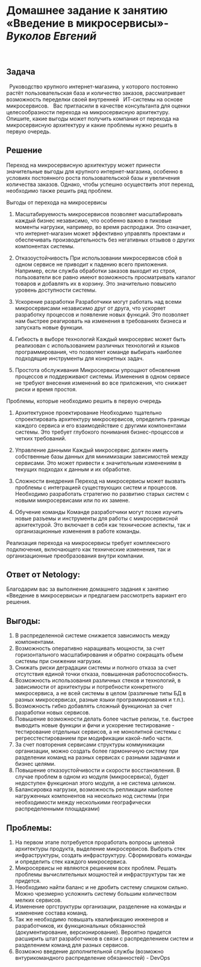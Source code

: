 # **Домашнее задание к занятию «Введение в микросервисы»**-***Вуколов Евгений***
 
## **Задача**
 
Руководство крупного интернет-магазина, у которого постоянно растёт пользовательская база и количество заказов, рассматривает возможность переделки своей внутренней   ИТ-системы на основе микросервисов.
 
Вас пригласили в качестве консультанта для оценки целесообразности перехода на микросервисную архитектуру.
 
Опишите, какие выгоды может получить компания от перехода на микросервисную архитектуру и какие проблемы нужно решить в первую очередь.


## **Решение**

Переход на микросервисную архитектуру может принести значительные выгоды для крупного интернет-магазина, особенно в условиях постоянного роста пользовательской базы и увеличения количества заказов. 
Однако, чтобы успешно осуществить этот переход, необходимо также решить ряд проблем.

Выгоды от перехода на микросервисы
1. Масштабируемость
микросервисов позволяет масштабировать каждый бизнес независимо, что особенно важно в пиковые моменты нагрузки, например, во время распродажи. 
Это означает, что интернет-магазин может эффективно управлять проектами и обеспечивать производительность без негативных отзывов о других компонентах системы.

2. Отказоустойчивость
При использовании микросервисов сбой в одном сервисе не приводит к падению всего приложения. Например, если служба обработки заказов выходит из строя, 
пользователи все равно имеют возможность просматривать каталог товаров и добавлять их в корзину. Это значительно повысило уровень доступности системы.

3. Ускорение разработки
Разработчики могут работать над всеми микросервисами независимо друг от друга, что ускоряет разработку процессов и появление новых функций. 
Это позволяет нам быстрее реагировать на изменения в требованиях бизнеса и запускать новые функции.

4. Гибкость в выборе технологий
Каждый микросервис может быть реализован с использованием различных технологий и языков программирования, что позволяет команде выбирать наиболее подходящие инструменты для конкретных задач.

5. Простота обслуживания
Микросервисы упрощают обновления процессов и поддерживают системы. Изменения в одном сервисе не требуют внесения изменений во все приложения, что снижает риски и время простоя.

Проблемы, которые необходимо решить в первую очередь
1. Архитектурное проектирование
Необходимо тщательно спроектировать архитектуру микросервисов, определить границы каждого сервиса и его взаимодействие с другими компонентами системы. 
Это требует глубокого понимания бизнес-процессов и четких требований.

2. Управление данными
Каждый микросервис должен иметь собственные базы данных для минимизации зависимостей между сервисами. Это может привести к значительным изменениям в текущих подходах к данным и их обработке.

3. Сложности внедрения
Переход на микросервисы может вызвать проблемы с интеграцией существующих систем и процессов. Необходимо разработать стратегию по развитию старых систем с новыми микросервисами или по их замене.

4. Обучение команды
Команде разработчики могут позже изучить новые разъемы и инструменты для работы с микросервисной архитектурой. 
Это включает в себя как технические аспекты, так и организационные изменения в работе команды.

Реализация перехода на микросервисы требует комплексного подключения, включающего как технические изменения, так и организационные преобразования внутри компании.



## **Ответ от Netology:**

Благодарим вас за выполнение домашнего задания к занятию «Введение в микросервисы» и предлагаем рассмотреть вариант его решения.

## Выгоды:

1. В распределенной системе снижается зависимость между компонентами.
2. Возможность оперативно наращивать мощности, за счет горизонтального масштабирования и обратно сокращать объем системы при снижении нагрузки.
3. Снижать риски деградации системы и полного отказа за счет отсутствия единой точки отказа, повышенная работоспособность.
4. Возможность использования различных стеков и технологий, в зависимости от архитектуры и потребности конкретного микросервиса, а не всей системы в целом (различные типы БД в разных микросервисах, разные языки программирования и т.п.).
5. Возможность гибко добавлять сложный функционал за счет разработки новых сервисов.
6. Повышение возможности делать более частые релизы, т.е. быстрее выводить новые функции и фичи и ускорение тестирование - тестирование отдельных сервисов, а не монолитной системы с регресстестированием при модификации какой-либо части.
7. За счет повторения сервисами структуры коммуникации организации, можно создать более гармоничную систему при разделении команд на разных сервисах с разными задачами и бизнес целями.
8. Повышение отказоустойчивости и скорости восстановления. В случае проблем в одном из модуля (микросервиса), будет недоступен функционал этого модуля, а не система целиком.
9. Балансировка нагрузки, возможность репликации наиболее нагруженных компонентов на несколько нод системы (при необходимости между несколькими географически распределенными площадками)
## Проблемы:

1. На первом этапе потребуется проработать вопросы целевой архитектуры продукта, выделение микросервисов. Выбрать стек инфраструктуры, создать инфраструктуру. Сформировать команды и определить стек каждого микросервиса.
2. Микросервисы не являются решением всех проблем. Решать проблемы вычислительных мощностей и инфраструктуры так же придется.
3. Необходимо найти баланс и не дробить систему слишком сильно. Можно чрезмерно усложнить систему большим количеством мелких сервисов.
4. Изменение оргструктуры организации, разделение на команды и изменение состава команд.
5. Так же необходимо повышать квалификацию инженеров и разработчиков, их функциональных обязанностей (документирование, версионирование). Вероятно придется расширить штат разработчиков в связи с распределением систем и разделением команд для разных сервисов.
6. Возможно введение дополнительной службы (возможно внтурикомандного распределение обязанностей) - DevOps

